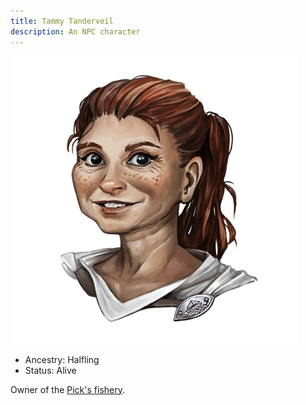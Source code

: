 ```yaml
---
title: Tammy Tanderveil
description: An NPC character
---
```


![Tammy Tanderveil](./img/tammy-tanderveil.png)

- Ancestry: Halfling
- Status: Alive

Owner of the [Pick's fishery](../../Regions/kingsland-south/Settlements/picks-welcome#picks-fishery).
